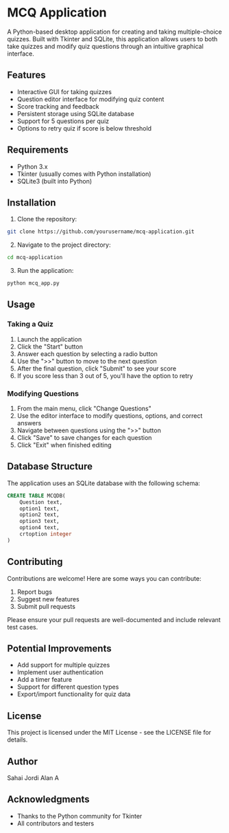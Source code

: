 # MCQ Application

A Python-based desktop application for creating and taking multiple-choice quizzes. Built with Tkinter and SQLite, this application allows users to both take quizzes and modify quiz questions through an intuitive graphical interface.

## Features

- Interactive GUI for taking quizzes
- Question editor interface for modifying quiz content
- Score tracking and feedback
- Persistent storage using SQLite database
- Support for 5 questions per quiz
- Options to retry quiz if score is below threshold

## Requirements

- Python 3.x
- Tkinter (usually comes with Python installation)
- SQLite3 (built into Python)

## Installation

1. Clone the repository:
```bash
git clone https://github.com/yourusername/mcq-application.git
```

2. Navigate to the project directory:
```bash
cd mcq-application
```

3. Run the application:
```bash
python mcq_app.py
```

## Usage

### Taking a Quiz

1. Launch the application
2. Click the "Start" button
3. Answer each question by selecting a radio button
4. Use the ">>" button to move to the next question
5. After the final question, click "Submit" to see your score
6. If you score less than 3 out of 5, you'll have the option to retry

### Modifying Questions

1. From the main menu, click "Change Questions"
2. Use the editor interface to modify questions, options, and correct answers
3. Navigate between questions using the ">>" button
4. Click "Save" to save changes for each question
5. Click "Exit" when finished editing

## Database Structure

The application uses an SQLite database with the following schema:

```sql
CREATE TABLE MCQDB(
    Question text,
    option1 text,
    option2 text,
    option3 text,
    option4 text,
    crtoption integer
)
```

## Contributing

Contributions are welcome! Here are some ways you can contribute:

1. Report bugs
2. Suggest new features
3. Submit pull requests

Please ensure your pull requests are well-documented and include relevant test cases.

## Potential Improvements

- Add support for multiple quizzes
- Implement user authentication
- Add a timer feature
- Support for different question types
- Export/import functionality for quiz data

## License

This project is licensed under the MIT License - see the LICENSE file for details.

## Author

Sahai Jordi Alan A

## Acknowledgments

- Thanks to the Python community for Tkinter
- All contributors and testers
